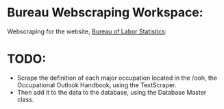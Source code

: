 # Bureau Webscraping Workspace:
Webscraping for the website, [Bureau of Labor Statistics](https://bls.gov/):
# TODO:
- Scrape the definition of each major occupation located in the /ooh, the Occupational Outlook Handbook, using the TextScraper.
- Then add it to the data to the database, using the Database Master class.